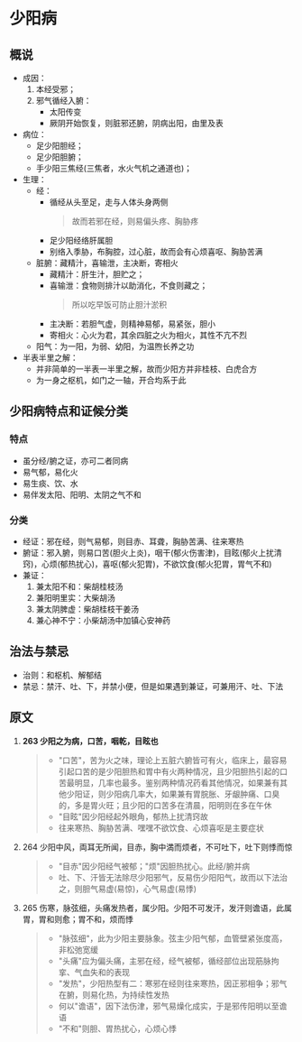# 少阳病
## 概说
* 成因：
    1. 本经受邪；
    2. 邪气循经入腑：
        * 太阳传变
        * 厥阴开始恢复，则脏邪还腑，阴病出阳，由里及表
* 病位：
    * 足少阳胆经；
    * 足少阳胆腑；
    * 手少阳三焦经(三焦者，水火气机之通道也)；
* 生理：
    * 经：
        * 循经从头至足，走与人体头身两侧
            > 故而若邪在经，则易偏头疼、胸胁疼
        * 足少阳经络肝属胆
        * 别络入季胁，布胸腔，过心脏，故而会有心烦喜呕、胸胁苦满
    * 脏腑：藏精汁，喜输泄，主决断，寄相火
        * 藏精汁：肝生汁，胆贮之；
        * 喜输泄：食物则排汁以助消化，不食则藏之；
            > 所以吃早饭可防止胆汁淤积
        * 主决断：若胆气虚，则精神易郁，易紧张，胆小
        * 寄相火：心火为君，其余四脏之火为相火，其性不亢不烈
    * 阳气：为一阳，为弱、幼阳，为温煦长养之功
* 半表半里之解：
    * 并非简单的一半表一半里之解，故而少阳方并非桂枝、白虎合方
    * 为一身之枢机，如门之一轴，开合均系于此

## 少阳病特点和证候分类
### 特点
* 虽分经/腑之证，亦可二者同病
* 易气郁，易化火
* 易生痰、饮、水
* 易伴发太阳、阳明、太阴之气不和

### 分类
* 经证：邪在经，则气易郁，则目赤、耳聋，胸胁苦满、往来寒热
* 腑证：邪入腑，则易口苦(胆火上炎)，咽干(郁火伤害津)，目眩(郁火上扰清窍)，心烦(郁热扰心)，喜呕(郁火犯胃)，不欲饮食(郁火犯胃，胃气不和)
* 兼证：
    1. 兼太阳不和：柴胡桂枝汤
    2. 兼阳明里实：大柴胡汤
    3. 兼太阴脾虚：柴胡桂枝干姜汤
    4. 兼心神不宁：小柴胡汤中加镇心安神药

## 治法与禁忌
* 治则：和枢机、解郁结
* 禁忌：禁汗、吐、下，并禁小便，但是如果遇到兼证，可兼用汗、吐、下法

## 原文
1. <strong>263 少阳之为病，口苦，咽乾，目眩也</strong>
    > * "口苦"，苦为火之味，理论上五脏六腑皆可有火，临床上，最容易引起口苦的是少阳胆热和胃中有火两种情况，且少阳胆热引起的口苦最明显，几率也最多。鉴别两种情况药看其他情况，如果兼有其他少阳证，则少阳病几率大，如果兼有胃脘胀、牙龈肿痛、口臭的，多是胃火旺；且少阳的口苦多在清晨，阳明则在多在午休
    > * "目眩"因少阳经起外眼角，郁热上扰清窍故
    > * 往来寒热、胸胁苦满、嘿嘿不欲饮食、心烦喜呕是主要症状
2. 264 少阳中风，両耳无所闻，目赤，胸中満而烦者，不可吐下，吐下则悸而惊
    > * "目赤"因少阳经气被郁；"烦"因胆热扰心。此经/腑并病
    > * 吐、下、汗皆无法除尽少阳邪气，反易伤少阳阳气，故而以下法治之，则胆气易虚(易惊)，心气易虚(易悸)
3. 265 伤寒，脉弦细，头痛发热者，属少阳。少阳不可发汗，发汗则谵语，此属胃，胃和则愈；胃不和，烦而悸
    > * "脉弦细"，此为少阳主要脉象。弦主少阳气郁，血管壁紧张度高，非松弛宽缓
    > * "头痛"应为偏头痛，主邪在经，经气被郁，循经部位出现筋脉拘挛、气血失和的表现
    > * "发热"，少阳热型有二：寒邪在经则往来寒热，因正邪相争；邪气在腑，则易化热，为持续性发热
    > * 何以"谵语"，因下法伤津，邪气易燥化成实，于是邪传阳明以至谵语
    > * "不和"则胆、胃热扰心，心烦心悸
